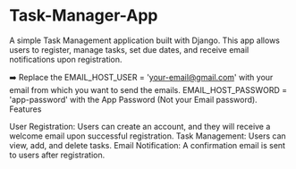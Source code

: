 # Task-Manager-App
A simple Task Management application built with Django. This app allows users to register, manage tasks, set due dates, and receive email notifications upon registration.

➡️ Replace the
EMAIL_HOST_USER = 'your-email@gmail.com' with your email from which you want to send the emails.
EMAIL_HOST_PASSWORD = 'app-password' with the App Password (Not your Email password).
Features

User Registration: Users can create an account, and they will receive a welcome email upon successful registration.
Task Management: Users can view, add, and delete tasks.
Email Notification: A confirmation email is sent to users after registration.


